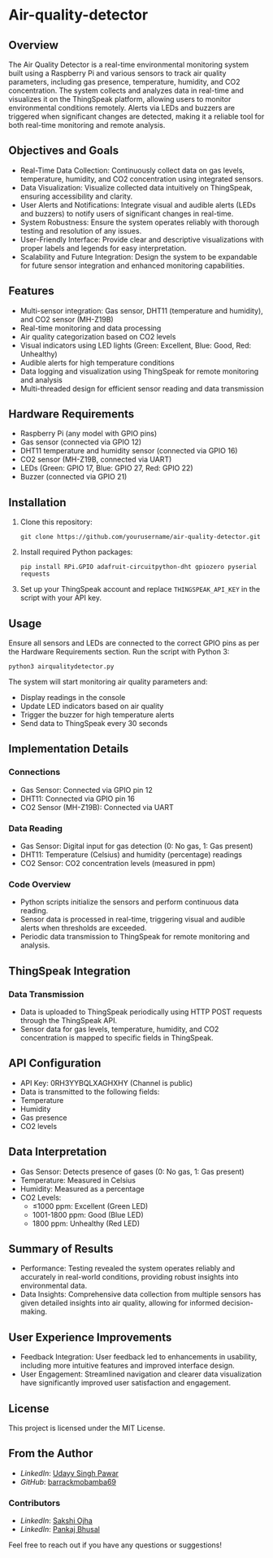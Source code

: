 # Air-quality-detector

## Overview
The Air Quality Detector is a real-time environmental monitoring system built using a Raspberry Pi and various sensors to track air quality parameters, including gas presence, temperature, humidity, and CO2 concentration. The system collects and analyzes data in real-time and visualizes it on the ThingSpeak platform, allowing users to monitor environmental conditions remotely. Alerts via LEDs and buzzers are triggered when significant changes are detected, making it a reliable tool for both real-time monitoring and remote analysis.

## Objectives and Goals
- Real-Time Data Collection: Continuously collect data on gas levels, temperature, humidity, and CO2 concentration using integrated sensors.
- Data Visualization: Visualize collected data intuitively on ThingSpeak, ensuring accessibility and clarity.
- User Alerts and Notifications: Integrate visual and audible alerts (LEDs and buzzers) to notify users of significant changes in real-time.
- System Robustness: Ensure the system operates reliably with thorough testing and resolution of any issues.
- User-Friendly Interface: Provide clear and descriptive visualizations with proper labels and legends for easy interpretation.
- Scalability and Future Integration: Design the system to be expandable for future sensor integration and enhanced monitoring capabilities.

## Features
- Multi-sensor integration: Gas sensor, DHT11 (temperature and humidity), and CO2 sensor (MH-Z19B)
- Real-time monitoring and data processing
- Air quality categorization based on CO2 levels
- Visual indicators using LED lights (Green: Excellent, Blue: Good, Red: Unhealthy)
- Audible alerts for high temperature conditions
- Data logging and visualization using ThingSpeak for remote monitoring and analysis
- Multi-threaded design for efficient sensor reading and data transmission

## Hardware Requirements
- Raspberry Pi (any model with GPIO pins)
- Gas sensor (connected via GPIO 12)
- DHT11 temperature and humidity sensor (connected via GPIO 16)
- CO2 sensor (MH-Z19B, connected via UART)
- LEDs (Green: GPIO 17, Blue: GPIO 27, Red: GPIO 22)
- Buzzer (connected via GPIO 21)

## Installation
1. Clone this repository:
   ```
   git clone https://github.com/yourusername/air-quality-detector.git
   ```
2. Install required Python packages:
   ```
   pip install RPi.GPIO adafruit-circuitpython-dht gpiozero pyserial requests
   ```
3. Set up your ThingSpeak account and replace `THINGSPEAK_API_KEY` in the script with your API key.

## Usage
Ensure all sensors and LEDs are connected to the correct GPIO pins as per the Hardware Requirements section.
Run the script with Python 3:
```
python3 airqualitydetector.py
```

The system will start monitoring air quality parameters and:
- Display readings in the console
- Update LED indicators based on air quality
- Trigger the buzzer for high temperature alerts
- Send data to ThingSpeak every 30 seconds

## Implementation Details
### Connections
- Gas Sensor: Connected via GPIO pin 12
- DHT11: Connected via GPIO pin 16
- CO2 Sensor (MH-Z19B): Connected via UART

### Data Reading
- Gas Sensor: Digital input for gas detection (0: No gas, 1: Gas present)
- DHT11: Temperature (Celsius) and humidity (percentage) readings
- CO2 Sensor: CO2 concentration levels (measured in ppm)

### Code Overview
- Python scripts initialize the sensors and perform continuous data reading.
- Sensor data is processed in real-time, triggering visual and audible alerts when thresholds are exceeded.
- Periodic data transmission to ThingSpeak for remote monitoring and analysis.

## ThingSpeak Integration
### Data Transmission
- Data is uploaded to ThingSpeak periodically using HTTP POST requests through the ThingSpeak API.
- Sensor data for gas levels, temperature, humidity, and CO2 concentration is mapped to specific fields in ThingSpeak.

## API Configuration
- API Key: 0RH3YYBQLXAGHXHY (Channel is public)
- Data is transmitted to the following fields:
- Temperature
- Humidity
- Gas presence
- CO2 levels

## Data Interpretation
- Gas Sensor: Detects presence of gases (0: No gas, 1: Gas present)
- Temperature: Measured in Celsius
- Humidity: Measured as a percentage
- CO2 Levels:
  - ≤1000 ppm: Excellent (Green LED)
  - 1001-1800 ppm: Good (Blue LED)
  - 1800 ppm: Unhealthy (Red LED)

## Summary of Results
- Performance: Testing revealed the system operates reliably and accurately in real-world conditions, providing robust insights into environmental data.
- Data Insights: Comprehensive data collection from multiple sensors has given detailed insights into air quality, allowing for informed decision-making.

## User Experience Improvements
- Feedback Integration: User feedback led to enhancements in usability, including more intuitive features and improved interface design.
- User Engagement: Streamlined navigation and clearer data visualization have significantly improved user satisfaction and engagement.

## License
This project is licensed under the MIT License.

## From the Author

- *LinkedIn*: [Udayy Singh Pawar](https://www.linkedin.com/in/udayy-singh-pawar/)
- *GitHub*: [barrackmobamba69](https://github.com/barrackmobamba69)

### Contributors
- *LinkedIn*: [Sakshi Ojha](https://www.linkedin.com/in/sakshi-ojha-36b5b1224/)
- *LinkedIn*: [Pankaj Bhusal](https://www.linkedin.com/in/pankaj-bhusal/)

Feel free to reach out if you have any questions or suggestions!
